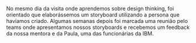 No mesmo dia da visita onde aprendemos sobre design thinking, foi orientado que elaborássemos um storyboard utilizando a persona que havíamos criado. 
Algumas semanas depois foi marcada uma reunião pelo teams onde apresentamos nossos storyboards e recebemos um feedback da nossa mentora e da Paula, uma das funcionárias da IBM.
